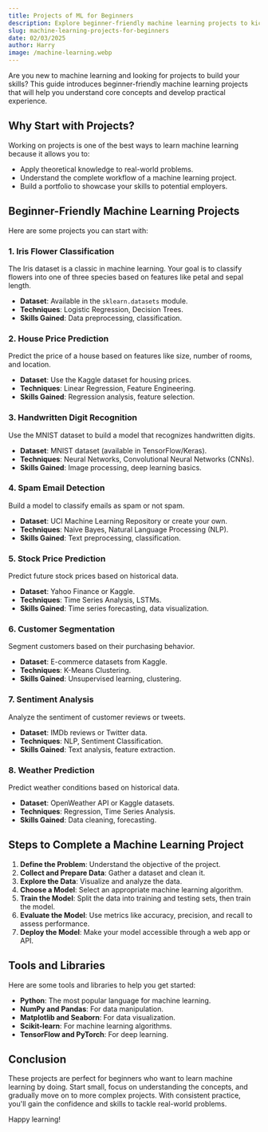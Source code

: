 ```yaml
---
title: Projects of ML for Beginners
description: Explore beginner-friendly machine learning projects to kickstart your journey in the field of AI and data science.
slug: machine-learning-projects-for-beginners
date: 02/03/2025
author: Harry
image: /machine-learning.webp
---
```


Are you new to machine learning and looking for projects to build your skills? This guide introduces beginner-friendly machine learning projects that will help you understand core concepts and develop practical experience.

## Why Start with Projects?

Working on projects is one of the best ways to learn machine learning because it allows you to:

- Apply theoretical knowledge to real-world problems.
- Understand the complete workflow of a machine learning project.
- Build a portfolio to showcase your skills to potential employers.

## Beginner-Friendly Machine Learning Projects

Here are some projects you can start with:

### 1. **Iris Flower Classification**

The Iris dataset is a classic in machine learning. Your goal is to classify flowers into one of three species based on features like petal and sepal length.

- **Dataset**: Available in the `sklearn.datasets` module.
- **Techniques**: Logistic Regression, Decision Trees.
- **Skills Gained**: Data preprocessing, classification.

### 2. **House Price Prediction**

Predict the price of a house based on features like size, number of rooms, and location.

- **Dataset**: Use the Kaggle dataset for housing prices.
- **Techniques**: Linear Regression, Feature Engineering.
- **Skills Gained**: Regression analysis, feature selection.

### 3. **Handwritten Digit Recognition**

Use the MNIST dataset to build a model that recognizes handwritten digits.

- **Dataset**: MNIST dataset (available in TensorFlow/Keras).
- **Techniques**: Neural Networks, Convolutional Neural Networks (CNNs).
- **Skills Gained**: Image processing, deep learning basics.

### 4. **Spam Email Detection**

Build a model to classify emails as spam or not spam.

- **Dataset**: UCI Machine Learning Repository or create your own.
- **Techniques**: Naive Bayes, Natural Language Processing (NLP).
- **Skills Gained**: Text preprocessing, classification.

### 5. **Stock Price Prediction**

Predict future stock prices based on historical data.

- **Dataset**: Yahoo Finance or Kaggle.
- **Techniques**: Time Series Analysis, LSTMs.
- **Skills Gained**: Time series forecasting, data visualization.

### 6. **Customer Segmentation**

Segment customers based on their purchasing behavior.

- **Dataset**: E-commerce datasets from Kaggle.
- **Techniques**: K-Means Clustering.
- **Skills Gained**: Unsupervised learning, clustering.

### 7. **Sentiment Analysis**

Analyze the sentiment of customer reviews or tweets.

- **Dataset**: IMDb reviews or Twitter data.
- **Techniques**: NLP, Sentiment Classification.
- **Skills Gained**: Text analysis, feature extraction.

### 8. **Weather Prediction**

Predict weather conditions based on historical data.

- **Dataset**: OpenWeather API or Kaggle datasets.
- **Techniques**: Regression, Time Series Analysis.
- **Skills Gained**: Data cleaning, forecasting.

## Steps to Complete a Machine Learning Project

1. **Define the Problem**: Understand the objective of the project.
2. **Collect and Prepare Data**: Gather a dataset and clean it.
3. **Explore the Data**: Visualize and analyze the data.
4. **Choose a Model**: Select an appropriate machine learning algorithm.
5. **Train the Model**: Split the data into training and testing sets, then train the model.
6. **Evaluate the Model**: Use metrics like accuracy, precision, and recall to assess performance.
7. **Deploy the Model**: Make your model accessible through a web app or API.

## Tools and Libraries

Here are some tools and libraries to help you get started:

- **Python**: The most popular language for machine learning.
- **NumPy and Pandas**: For data manipulation.
- **Matplotlib and Seaborn**: For data visualization.
- **Scikit-learn**: For machine learning algorithms.
- **TensorFlow and PyTorch**: For deep learning.

## Conclusion

These projects are perfect for beginners who want to learn machine learning by doing. Start small, focus on understanding the concepts, and gradually move on to more complex projects. With consistent practice, you'll gain the confidence and skills to tackle real-world problems.

Happy learning!
